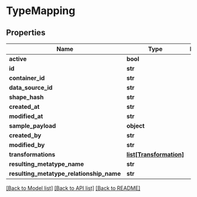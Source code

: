 # TypeMapping

## Properties
Name | Type | Description | Notes
------------ | ------------- | ------------- | -------------
**active** | **bool** |  | 
**id** | **str** |  | [optional] 
**container_id** | **str** |  | [optional] 
**data_source_id** | **str** |  | [optional] 
**shape_hash** | **str** |  | 
**created_at** | **str** |  | [optional] 
**modified_at** | **str** |  | [optional] 
**sample_payload** | **object** |  | 
**created_by** | **str** |  | [optional] 
**modified_by** | **str** |  | [optional] 
**transformations** | [**list[Transformation]**](Transformation.md) |  | [optional] 
**resulting_metatype_name** | **str** |  | [optional] 
**resulting_metatype_relationship_name** | **str** |  | [optional] 

[[Back to Model list]](../README.md#documentation-for-models) [[Back to API list]](../README.md#documentation-for-api-endpoints) [[Back to README]](../README.md)

